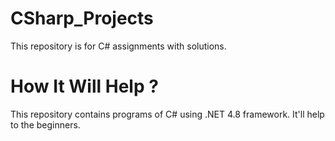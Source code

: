 # CSharp_Projects
This repository is for C# assignments with solutions.

# How It Will Help ?
This repository contains programs of C# using .NET 4.8 framework.
It'll help to the beginners.
